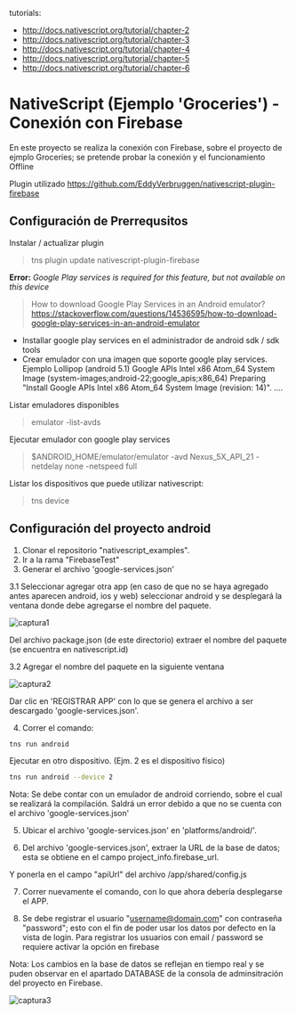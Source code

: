 
tutorials:

-  http://docs.nativescript.org/tutorial/chapter-2
-  http://docs.nativescript.org/tutorial/chapter-3
-  http://docs.nativescript.org/tutorial/chapter-4
-  http://docs.nativescript.org/tutorial/chapter-5
-  http://docs.nativescript.org/tutorial/chapter-6

# NativeScript (Ejemplo 'Groceries') - Conexión con Firebase
En este proyecto se realiza la conexión con Firebase, sobre el proyecto de ejmplo Groceries; se pretende probar la conexión y el funcionamiento Offline

Plugin utilizado
https://github.com/EddyVerbruggen/nativescript-plugin-firebase

## Configuración de Prerrequsitos

Instalar / actualizar plugin
> tns plugin update nativescript-plugin-firebase


**Error:**  *Google Play services is required for this feature, but not available on this device*
> How to download Google Play Services in an Android emulator? https://stackoverflow.com/questions/14536595/how-to-download-google-play-services-in-an-android-emulator
- Installar google play services en el administrador de android sdk / sdk tools
- Crear emulador con una imagen que soporte google play services. Ejemplo Lollipop (android 5.1)
        Google APIs Intel x86 Atom_64 System Image (system-images;android-22;google_apis;x86_64)
        Preparing "Install Google APIs Intel x86 Atom_64 System Image (revision: 14)". ....

Listar emuladores disponibles
>  emulator -list-avds

Ejecutar emulador con google play services
> $ANDROID_HOME/emulator/emulator -avd Nexus_5X_API_21 -netdelay none -netspeed full

Listar los dispositivos que puede utilizar nativescript:
> tns device

## Configuración del proyecto  android

1. Clonar el repositorio "nativescript_examples".
2. Ir a la rama "FirebaseTest"
3. Generar el archivo 'google-services.json'

3.1 Seleccionar agregar otra app (en caso de que no se haya agregado antes aparecen android, ios y web) seleccionar android y se desplegará la ventana donde debe agregarse el nombre del paquete.

![captura1](https://user-images.githubusercontent.com/12984253/28100353-2df5e1d8-6687-11e7-93fe-81b154efbc36.PNG)

 Del archivo package.json (de este directorio) extraer el nombre del paquete (se encuentra en nativescript.id)

3.2 Agregar el nombre del paquete en la siguiente ventana

![captura2](https://user-images.githubusercontent.com/12984253/28100380-45bb38d6-6687-11e7-94e4-16ec39bdf63c.PNG)

Dar clic en 'REGISTRAR APP' con lo que se genera el archivo a ser descargado 'google-services.json'.

4. Correr el comando:
``` bash
tns run android
```

Ejecutar en otro dispositivo. (Ejm. 2 es el dispositivo físico)
``` bash
tns run android --device 2
```

Nota: Se debe contar con un emulador de android corriendo, sobre el cual se realizará la compilación.
      Saldrá un error debido a que no se cuenta con el archivo 'google-services.json'

5. Ubicar el archivo 'google-services.json' en 'platforms/android/'.

6. Del archivo 'google-services.json', extraer la URL de la base de datos; esta se obtiene en el campo project_info.firebase_url.

Y ponerla en el campo "apiUrl" del archivo /app/shared/config.js

7. Correr nuevamente el comando, con lo que ahora debería desplegarse el APP.

8. Se debe registrar el usuario "username@domain.com" con contraseña "password"; esto con el fin de poder usar los datos por defecto en la vista de login.
Para registrar los usuarios con email / password se requiere activar la opción en firebase

Nota: Los cambios en la base de datos se reflejan en tiempo real y se puden observar en el apartado DATABASE de la consola de adminsitración del proyecto en Firebase.

![captura3](https://user-images.githubusercontent.com/12984253/28100385-4eec613c-6687-11e7-94e6-fc0872bca1fd.PNG)
